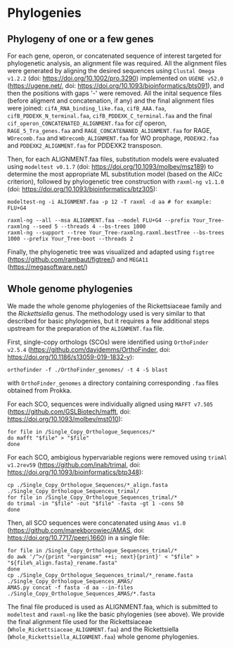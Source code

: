 # Phylogenies

## Phylogeny of one or a few genes

For each gene, operon, or concatenated sequence of interest targeted for phylogenetic analysis, an alignment file was required. All the alignment files were generated by aligning the desired sequences using `Clustal Omega v1.2.2` (doi: <https://doi.org/10.1002/pro.3290>) implemented on `UGENE v52.0` (<https://ugene.net/>, doi: <https://doi.org/10.1093/bioinformatics/bts091>), and then the positions with gaps '-' were removed. All the inital sequence files (before aligment and concatenation, if any) and the final alignment files were joined: `cifA_RNA_binding_like.faa`, `cifB_AAA.faa`, `cifB_PDDEXK_N_terminal.faa`, `cifB_PDDEXK_C_terminal.faa` and the final `cif_operon_CONCATENATED_ALIGNMENT.faa` for *cif* operon, `RAGE_5_Tra_genes.faa` and `RAGE_CONCATENANED_ALIGNMENT.faa` for RAGE, `WOrecomb.faa` and `WOrecomb_ALIGNMENT.faa` for WO prophage, `PDDEXK2.faa` and `PDDEXK2_ALIGNMENT.faa` for PDDEXK2 transposon.

Then, for each ALIGNMENT.faa files, substitution models were evaluated using `modeltest v0.1.7` (doi: <https://doi.org/10.1093/molbev/msz189>) to determine the most appropriate ML substitution model (based on the AICc criterion), followed by phylogenetic tree construction with `raxml-ng v1.1.0` (doi: <https://doi.org/10.1093/bioinformatics/btz305>):
```
modeltest-ng -i ALIGNMENT.faa -p 12 -T raxml -d aa # for example: FLU+G4

raxml-ng --all --msa ALIGNMENT.faa --model FLU+G4 --prefix Your_Tree-raxmlng --seed 5 --threads 4 --bs-trees 1000
raxml-ng --support --tree Your_Tree-raxmlng.raxml.bestTree --bs-trees 1000 --prefix Your_Tree-boot --threads 2
```

Finally, the phylogenetic tree was visualized and adapted using `figtree` (<https://github.com/rambaut/figtree/>) and `MEGA11` (<https://megasoftware.net/>)


## Whole genome phylogenies

We made the whole genome phylogenies of the Rickettsiaceae family and the *Rickettsiella* genus. The methodology used is very similar to that described for basic phylogenies, but it requires a few additional steps upstream for the preparation of the `ALIGNMENT.faa` file.

First, single-copy orthologs (SCOs) were identified using `OrthoFinder v2.5.4` (<https://github.com/davidemms/OrthoFinder>, doi: <https://doi.org/10.1186/s13059-019-1832-y>):
```
orthofinder -f ./OrthoFinder_genomes/ -t 4 -S blast 
```
with `OrthoFinder_genomes` a directory containing corresponding `.faa` files obtained from Prokka. 

For each SCO, sequences were individually aligned using `MAFFT v7.505` (<https://github.com/GSLBiotech/mafft>, doi: <https://doi.org/10.1093/molbev/mst010>):
```
for file in /Single_Copy_Orthologue_Sequences/*
do mafft "$file" > "$file"
done
```

For each SCO, ambigious hypervariable regions were removed using `trimAl v1.2rev59` (<https://github.com/inab/trimal>, doi: <https://doi.org/10.1093/bioinformatics/btp348>):
```
cp ./Single_Copy_Orthologue_Sequences/*_align.fasta ./Single_Copy_Orthologue_Sequences_trimal/
for file in /Single_Copy_Orthologue_Sequences_trimal/*
do trimal -in "$file" -out "$file" -fasta -gt 1 -cons 50
done
```

Then, all SCO sequences were concatenated using `Amas v1.0` (<https://github.com/marekborowiec/AMAS>, doi: <https://doi.org/10.7717/peerj.1660>) in a single file:
```
for file in /Single_Copy_Orthologue_Sequences_trimal/*
do awk '/^>/{print ">organism" ++i; next}{print}' < "$file" > "${file%_align.fasta}_rename.fasta"
done
cp ./Single_Copy_Orthologue_Sequences_trimal/*_rename.fasta ./Single_Copy_Orthologue_Sequences_AMAS/
AMAS.py concat -f fasta -d aa --in-files ./Single_Copy_Orthologue_Sequences_AMAS/*.fasta
```

The final file produced is used as ALIGNMENT.faa, which is submitted to `modeltest` and `raxml-ng` like the basic phylogenies (see above). We provide the final alignment file used for the Rickettsiaceae (`Whole_Rickettsiaceae_ALIGNMENT.faa`) and the Rickettsiella (`Whole_Rickettsiella_ALIGNMENT.faa`) whole genome phylogenies.

